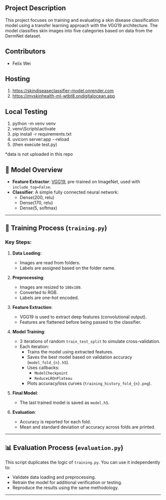 ## Project Description
This project focuses on training and evaluating a skin disease classification model using a transfer learning approach with the VGG19 architecture. 
The model classifies skin images into five categories based on data from the DermNet dataset.

## Contributors
- Felix Wei

## Hosting
1. https://skindiseaseclassifier-model.onrender.com
2. https://myskinhealth-ml-wtbt8.ondigitalocean.app

## Local Testing
1. python -m venv venv
2. venv\Scripts\activate
3. pip install -r requirements.txt
4. uvicorn server:app --reload
5. (then execute test.py)

*data is not uploaded in this repo


## 🧠 Model Overview

- **Feature Extractor**: [VGG19](https://keras.io/api/applications/vgg/#vgg19-function), pre-trained on ImageNet, used with `include_top=False`.
- **Classifier**: A simple fully connected neural network:
  - Dense(200, relu)
  - Dense(170, relu)
  - Dense(5, softmax)

---

## 🚀 Training Process (`training.py`)

### Key Steps:

1. **Data Loading**:
   - Images are read from folders.
   - Labels are assigned based on the folder name.

2. **Preprocessing**:
   - Images are resized to `180x180`.
   - Converted to RGB.
   - Labels are one-hot encoded.

3. **Feature Extraction**:
   - VGG19 is used to extract deep features (convolutional output).
   - Features are flattened before being passed to the classifier.

4. **Model Training**:
   - 3 iterations of random `train_test_split` to simulate cross-validation.
   - Each iteration:
     - Trains the model using extracted features.
     - Saves the best model based on validation accuracy (`model_fold_{n}.h5`).
     - Uses callbacks:
       - `ModelCheckpoint`
       - `ReduceLROnPlateau`
     - Plots accuracy/loss curves (`training_history_fold_{n}.png`).

5. **Final Model**:
   - The last trained model is saved as `model.h5`.

6. **Evaluation**:
   - Accuracy is reported for each fold.
   - Mean and standard deviation of accuracy across folds are printed.

---

## 📊 Evaluation Process (`evaluation.py`)

This script duplicates the logic of `training.py`. You can use it independently to:

- Validate data loading and preprocessing.
- Retrain the model for additional verification or testing.
- Reproduce the results using the same methodology.

---
